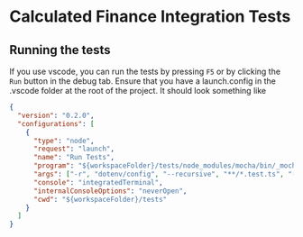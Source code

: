 # **Calculated Finance Integration Tests**

## Running the tests

If you use vscode, you can run the tests by pressing `F5` or by clicking the `Run` button in the debug tab. Ensure that you have a launch.config in the .vscode folder at the root of the project. It should look something like

```json
{
  "version": "0.2.0",
  "configurations": [
    {
      "type": "node",
      "request": "launch",
      "name": "Run Tests",
      "program": "${workspaceFolder}/tests/node_modules/mocha/bin/_mocha",
      "args": ["-r", "dotenv/config", "--recursive", "**/*.test.ts", "--timeout", "300000", "--exit"],
      "console": "integratedTerminal",
      "internalConsoleOptions": "neverOpen",
      "cwd": "${workspaceFolder}/tests"
    }
  ]
}
```
